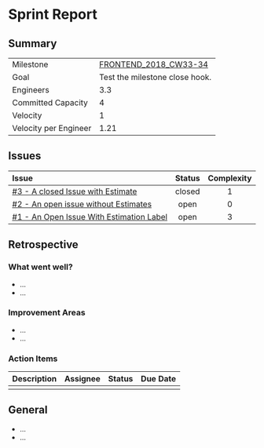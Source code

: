 
# Sprint Report

## Summary

|||
|:-|:-|
|Milestone| [FRONTEND_2018_CW33-34](https://github.com/jwalendowsky/algorithms/milestone/1)|
|Goal| Test the milestone close hook.|
|Engineers| 3.3|
|Committed Capacity|4|
|Velocity|1|
|Velocity per Engineer|1.21|

## Issues

|Issue|Status|Complexity|
|:-|:-:|:-:|
|[#3 - A closed Issue with Estimate](https://github.com/jwalendowsky/algorithms/issues/3)|closed|1|
|[#2 - An open issue without Estimates](https://github.com/jwalendowsky/algorithms/issues/2)|open|0|
|[#1 - An Open Issue With Estimation Label](https://github.com/jwalendowsky/algorithms/issues/1)|open|3|

## Retrospective

### What went well?
- ...
- ...

### Improvement Areas
- ...
- ...

### Action Items
|Description|Assignee|Status|Due Date|
|:-|:-|:-:|:-:|
|||||

## General
- ...
- ...

